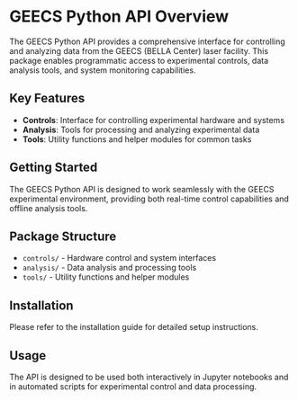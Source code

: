 # GEECS Python API Overview

The GEECS Python API provides a comprehensive interface for controlling and analyzing data from the GEECS (BELLA Center) laser facility. This package enables programmatic access to experimental controls, data analysis tools, and system monitoring capabilities.

## Key Features

- **Controls**: Interface for controlling experimental hardware and systems
- **Analysis**: Tools for processing and analyzing experimental data
- **Tools**: Utility functions and helper modules for common tasks

## Getting Started

The GEECS Python API is designed to work seamlessly with the GEECS experimental environment, providing both real-time control capabilities and offline analysis tools.

## Package Structure

- `controls/` - Hardware control and system interfaces
- `analysis/` - Data analysis and processing tools
- `tools/` - Utility functions and helper modules

## Installation

Please refer to the installation guide for detailed setup instructions.

## Usage

The API is designed to be used both interactively in Jupyter notebooks and in automated scripts for experimental control and data processing.
